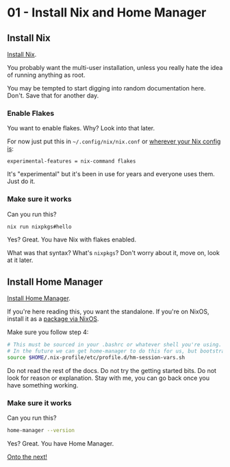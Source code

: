 # 01 - Install Nix and Home Manager

## Install Nix

[Install Nix](https://nixos.org/download.html).

You probably want the multi-user installation, unless you really hate the idea
of running anything as root.

You may be tempted to start digging into random documentation here. Don't.
Save that for another day.

### Enable Flakes

You want to enable flakes. Why? Look into that later.

For now just put this in `~/.config/nix/nix.conf` or
[wherever your Nix config is](https://nixos.wiki/wiki/Flakes):

```
experimental-features = nix-command flakes
```

It's "experimental" but it's been in use for years and everyone uses them.
Just do it.

### Make sure it works

Can you run this?

```bash
nix run nixpkgs#hello
```

Yes? Great. You have Nix with flakes enabled.

What was that syntax? What's `nixpkgs`? Don't worry about it, move on, look at
it later.

## Install Home Manager

[Install Home Manager](https://nix-community.github.io/home-manager/index.xhtml#ch-installation).

If you're here reading this, you want the standalone. If you're on NixOS,
install it as a [package via NixOS](https://search.nixos.org/packages?channel=23.11&show=home-manager&from=0&size=50&sort=relevance&type=packages&query=home-manager).

Make sure you follow step 4:

```bash
# This must be sourced in your .bashrc or whatever shell you're using.
# In the future we can get home-manager to do this for us, but bootstrapping for now...
source $HOME/.nix-profile/etc/profile.d/hm-session-vars.sh
```

Do not read the rest of the docs. Do not try the getting started bits. Do not
look for reason or explanation. Stay with me, you can go back once you have
something working.

### Make sure it works

Can you run this?

```bash
home-manager --version
```

Yes? Great. You have Home Manager.

[Onto the next!](02-basic-repository-setup.md)
